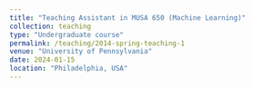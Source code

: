 ```yaml
---
title: "Teaching Assistant in MUSA 650 (Machine Learning)"
collection: teaching
type: "Undergraduate course"
permalink: /teaching/2014-spring-teaching-1
venue: "University of Pennsylvania"
date: 2024-01-15
location: "Philadelphia, USA"
---
```

